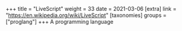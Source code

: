 +++
title = "LiveScript"
weight = 33
date = 2021-03-06
[extra]
link = "https://en.wikipedia.org/wiki/LiveScript"
[taxonomies]
groups = ["proglang"]
+++
A programming language

